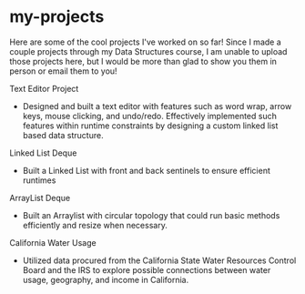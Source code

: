 # my-projects
Here are some of the cool projects I've worked on so far! Since I made a couple projects through my Data Structures course, I am unable to upload those projects here, but I would be more than glad to show you them in person or email them to you!

Text Editor Project
- Designed and built a text editor with features such as word wrap, arrow keys, mouse clicking, and undo/redo. Effectively implemented such features within runtime constraints by designing a custom linked list based data structure.

Linked List Deque
- Built a Linked List with front and back sentinels to ensure efficient runtimes

ArrayList Deque
- Built an Arraylist with circular topology that could run basic methods efficiently and resize when necessary.

California Water Usage
- Utilized data procured from the California State Water Resources Control Board and the IRS to explore possible connections between water usage, geography, and income in California.
